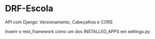# DRF-Escola
API com Django: Versionamento, Cabeçalhos e CORS

Inserir o rest_framework como um dos INSTALLED_APPS em settings.py
